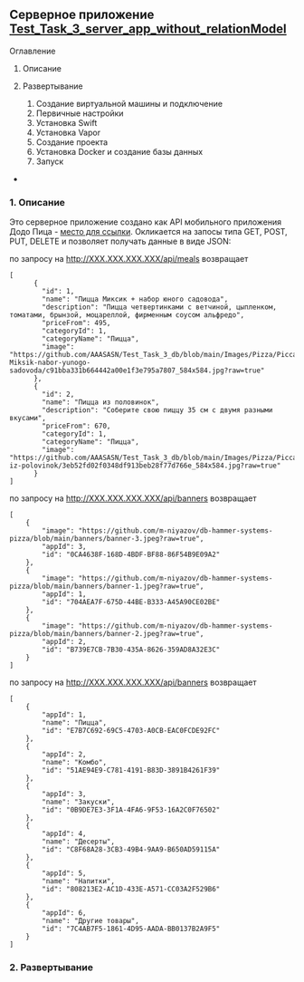 

## Серверное приложение [Test_Task_3_server_app_without_relationModel](https://github.com/AAASASN/Test_Task_3_server_app_without_relationModel)

Оглавление

1. Описаниe

2. Развертывание
   1. Создание виртуальной машины и подключение 
   2. Первичные настройки
   3. Установка Swift
   4. Установка Vapor
   5. Создание проекта
   6. Установка Docker и создание базы данных
   7. Запуск

- 



### 1. Описаниe

Это серверное приложение  создано как API мобильного приложения Додо Пица -  [место для ссылки](http://example.com/link "Я ссылка"). Окликается на запосы типа GET, POST, PUT, DELETE и позволяет получать данные в виде JSON:

по запросу на http://XXX.XXX.XXX.XXX/api/meals возвращает

``` [
[
      {
        "id": 1,
        "name": "Пицца Миксик + набор юного садовода",
        "description": "Пицца четвертинками с ветчиной, цыпленком, томатами, брынзой, моцареллой, фирменным соусом альфредо",
        "priceFrom": 495,
        "categoryId": 1,
        "categoryName": "Пицца",
        "image": "https://github.com/AAASASN/Test_Task_3_db/blob/main/Images/Pizza/Picca-Miksik-nabor-yunogo-sadovoda/c91bba331b664442a00e1f3e795a7807_584x584.jpg?raw=true"
      },
      {
        "id": 2,
        "name": "Пицца из половинок",
        "description": "Соберите свою пиццу 35 см с двумя разными вкусами",
        "priceFrom": 670,
        "categoryId": 1,
        "categoryName": "Пицца",
        "image": "https://github.com/AAASASN/Test_Task_3_db/blob/main/Images/Pizza/Picca-iz-polovinok/3eb52fd02f0348df913beb28f77d766e_584x584.jpg?raw=true"
      }
]
```

  

по запросу на http://XXX.XXX.XXX.XXX/api/banners возвращает

```
[
    {
        "image": "https://github.com/m-niyazov/db-hammer-systems-pizza/blob/main/banners/banner-3.jpeg?raw=true",
        "appId": 3,
        "id": "0CA4638F-168D-4BDF-BF88-86F54B9E09A2"
    },
    {
        "image": "https://github.com/m-niyazov/db-hammer-systems-pizza/blob/main/banners/banner-1.jpeg?raw=true",
        "appId": 1,
        "id": "704AEA7F-675D-44BE-B333-A45A90CE02BE"
    },
    {
        "image": "https://github.com/m-niyazov/db-hammer-systems-pizza/blob/main/banners/banner-2.jpeg?raw=true",
        "appId": 2,
        "id": "B739E7CB-7B30-435A-8626-359AD8A32E3C"
    }
]
```



по запросу на http://XXX.XXX.XXX.XXX/api/banners возвращает

```
[
    {
        "appId": 1,
        "name": "Пицца",
        "id": "E7B7C692-69C5-4703-A0CB-EAC0FCDE92FC"
    },
    {
        "appId": 2,
        "name": "Комбо",
        "id": "51AE94E9-C781-4191-B83D-3891B4261F39"
    },
    {
        "appId": 3,
        "name": "Закуски",
        "id": "0B9DE7E3-3F1A-4FA6-9F53-16A2C0F76502"
    },
    {
        "appId": 4,
        "name": "Десерты",
        "id": "C8F68A28-3CB3-49B4-9AA9-B650AD59115A"
    },
    {
        "appId": 5,
        "name": "Напитки",
        "id": "808213E2-AC1D-433E-A571-CC03A2F529B6"
    },
    {
        "appId": 6,
        "name": "Другие товары",
        "id": "7C4AB7F5-1861-4D95-AADA-BB0137B2A9F5"
    }
]
```



### 2. Развертывание


